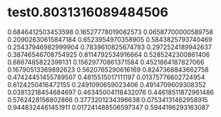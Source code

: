 # test0.8031316089484506
0.6846412503453598
0.16527778019082573
0.06587700000589758
0.20902630615847184
0.6523954970358905
0.5843825793740469
0.25437946982999904
0.7839610825674783
0.2972524189942637
0.38746546708754925
0.8114792534916664
0.5285242300861406
0.6867485822399131
0.15629770861371584
0.4521864187827066
0.16790513369892623
0.5620765290616169
0.8247368843662758
0.47424451455789507
0.4815515017111197
0.01375776602724954
0.6124250416472155
0.2491090659023406
0.4914709609308352
0.03813218454684697
0.46345004118432076
0.44618511872961486
0.5762428156802866
0.3773201234396638
0.07534131462958915
0.9448324461451911
0.017241488506597347
0.5944196293163087
